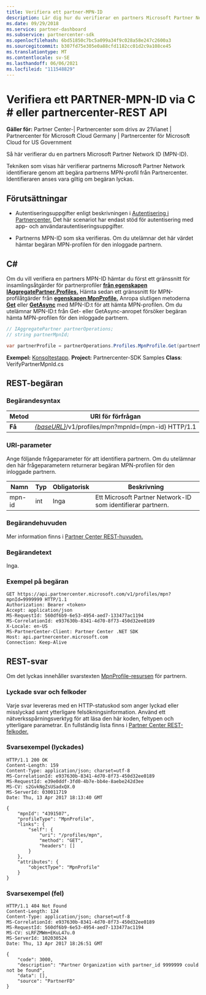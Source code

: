 ```yaml
---
title: Verifiera ett partner-MPN-ID
description: Lär dig hur du verifierar en partners Microsoft Partner Network-ID (MPN-ID) genom att begära partnerns MPN-profil via C eller \# REST API.
ms.date: 09/29/2018
ms.service: partner-dashboard
ms.subservice: partnercenter-sdk
ms.openlocfilehash: 6bd51850c7bc5a099a34f9c028a58e247c2600a3
ms.sourcegitcommit: b307fd75e305e0a88cfd1182cc01d2c9a108ce45
ms.translationtype: MT
ms.contentlocale: sv-SE
ms.lasthandoff: 06/06/2021
ms.locfileid: "111548829"
---
```

# <a name="verify-a-partner-mpn-id-via-c-or-the-partner-center-rest-api"></a>Verifiera ett PARTNER-MPN-ID via C \# eller partnercenter-REST API

**Gäller för:** Partner Center-| Partnercenter som drivs av 21Vianet | Partnercenter för Microsoft Cloud Germany | Partnercenter för Microsoft Cloud for US Government

Så här verifierar du en partners Microsoft Partner Network ID (MPN-ID).

Tekniken som visas här verifierar partnerns Microsoft Partner Network identifierare genom att begära partnerns MPN-profil från Partnercenter. Identifieraren anses vara giltig om begäran lyckas.

## <a name="prerequisites"></a>Förutsättningar

- Autentiseringsuppgifter enligt beskrivningen i [Autentisering i Partnercenter.](partner-center-authentication.md) Det här scenariot har endast stöd för autentisering med app- och användarautentiseringsuppgifter.

- Partnerns MPN-ID som ska verifieras. Om du utelämnar det här värdet hämtar begäran MPN-profilen för den inloggade partnern.

## <a name="c"></a>C\#

Om du vill verifiera en partners MPN-ID hämtar du först ett gränssnitt för insamlingsåtgärder för partnerprofiler [**från egenskapen IAggregatePartner.Profiles.**](/dotnet/api/microsoft.store.partnercenter.ipartner.profiles) Hämta sedan ett gränssnitt för MPN-profilåtgärder från [**egenskapen MpnProfile.**](/dotnet/api/microsoft.store.partnercenter.profiles.ipartnerprofilecollection.mpnprofile) Anropa slutligen metoderna [**Get**](/dotnet/api/microsoft.store.partnercenter.profiles.impnprofile.get) eller [**GetAsync**](/dotnet/api/microsoft.store.partnercenter.profiles.impnprofile.getasync) med MPN-ID:t för att hämta MPN-profilen. Om du utelämnar MPN-ID:t från Get- eller GetAsync-anropet försöker begäran hämta MPN-profilen för den inloggade partnern.

``` csharp
// IAggregatePartner partnerOperations;
// string partnerMpnId;

var partnerProfile = partnerOperations.Profiles.MpnProfile.Get(partnerMpnId);
```

**Exempel:** [Konsoltestapp](console-test-app.md). **Project:** Partnercenter-SDK Samples **Class**: VerifyPartnerMpnId.cs

## <a name="rest-request"></a>REST-begäran

### <a name="request-syntax"></a>Begärandesyntax

| Metod  | URI för förfrågan                                                                         |
|---------|-------------------------------------------------------------------------------------|
| **Få** | [*{baseURL}*](partner-center-rest-urls.md)/v1/profiles/mpn?mpnId={mpn-id} HTTP/1.1 |

### <a name="uri-parameter"></a>URI-parameter

Ange följande frågeparameter för att identifiera partnern. Om du utelämnar den här frågeparametern returnerar begäran MPN-profilen för den inloggade partnern.

| Namn   | Typ | Obligatorisk | Beskrivning                                                 |
|--------|------|----------|-------------------------------------------------------------|
| mpn-id | int  | Inga       | Ett Microsoft Partner Network-ID som identifierar partnern. |

### <a name="request-headers"></a>Begärandehuvuden

Mer information finns i [Partner Center REST-huvuden.](headers.md)

### <a name="request-body"></a>Begärandetext

Inga.

### <a name="request-example"></a>Exempel på begäran

```http
GET https://api.partnercenter.microsoft.com/v1/profiles/mpn?mpnId=9999999 HTTP/1.1
Authorization: Bearer <token>
Accept: application/json
MS-RequestId: 560df6b9-6e53-4954-aed7-133477ac1194
MS-CorrelationId: e937630b-8341-4d70-8f73-450d32ee0189
X-Locale: en-US
MS-PartnerCenter-Client: Partner Center .NET SDK
Host: api.partnercenter.microsoft.com
Connection: Keep-Alive
```

## <a name="rest-response"></a>REST-svar

Om det lyckas innehåller svarstexten [MpnProfile-resursen](profile-resources.md#mpnprofile) för partnern.

### <a name="response-success-and-error-codes"></a>Lyckade svar och felkoder

Varje svar levereras med en HTTP-statuskod som anger lyckad eller misslyckad samt ytterligare felsökningsinformation. Använd ett nätverksspårningsverktyg för att läsa den här koden, feltypen och ytterligare parametrar. En fullständig lista finns i [Partner Center REST-felkoder.](error-codes.md)

### <a name="response-example-success"></a>Svarsexempel (lyckades)

```http
HTTP/1.1 200 OK
Content-Length: 159
Content-Type: application/json; charset=utf-8
MS-CorrelationId: e937630b-8341-4d70-8f73-450d32ee0189
MS-RequestId: e39e0ddf-3fd0-4b7e-bb4e-8aebe242d3ee
MS-CV: s2GvkNgZsUSadxQX.0
MS-ServerId: 030011719
Date: Thu, 13 Apr 2017 18:13:40 GMT

{
    "mpnId": "4391507",
    "profileType": "MpnProfile",
    "links": {
        "self": {
            "uri": "/profiles/mpn",
            "method": "GET",
            "headers": []
        }
    },
    "attributes": {
        "objectType": "MpnProfile"
    }
}
```

### <a name="response-example-failure"></a>Svarsexempel (fel)

```http
HTTP/1.1 404 Not Found
Content-Length: 124
Content-Type: application/json; charset=utf-8
MS-CorrelationId: e937630b-8341-4d70-8f73-450d32ee0189
MS-RequestId: 560df6b9-6e53-4954-aed7-133477ac1194
MS-CV: sLRFZMWm+EKuL47u.0
MS-ServerId: 102030524
Date: Thu, 13 Apr 2017 18:26:51 GMT

{
    "code": 3000,
    "description": "Partner Organization with partner_id 9999999 could not be found",
    "data": [],
    "source": "PartnerFD"
}
```
